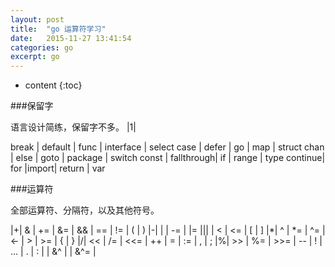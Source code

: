 ```yaml
---
layout: post
title:  "go 运算符学习"
date:   2015-11-27 13:41:54
categories: go
excerpt: go
---
```


* content
{:toc}

###保留字

语言设计简练，保留字不多。
|1|

break   |  default   | func | interface | select
case    |  defer 	 | go   |	  map 	| struct
chan    |  else      | goto |	package	| switch
const   | fallthrough| if   |  range 	| type
continue|   for      |import|  return   | var

###运算符

全部运算符、分隔符，以及其他符号。

|+| &	| += | &=  | &&  | ==  | !=  | (  | )
|-| <f>|</f>	| -= | |=  |<f>||</f>  | <   | <=  | [  | ]
|*| ^	| *= | ^=  | <-  | >   | >=  | {  | }
|/| <<   | /= | <<= |  ++ |  =  | :=  | ,  | ;
|%| >>   | %= | >>= |  -- |  !  | ... | .  | :
| | &^   |    | &^= |
 

